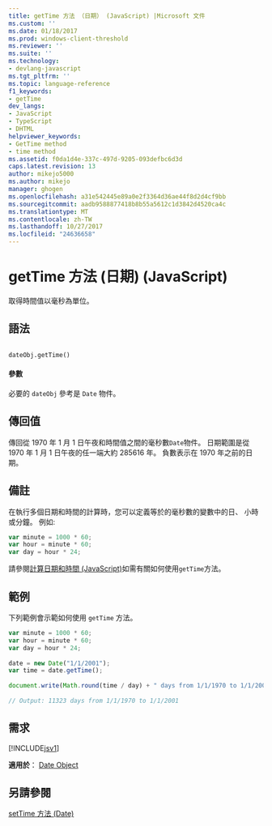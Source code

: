 ```yaml
---
title: getTime 方法 （日期） (JavaScript) |Microsoft 文件
ms.custom: ''
ms.date: 01/18/2017
ms.prod: windows-client-threshold
ms.reviewer: ''
ms.suite: ''
ms.technology:
- devlang-javascript
ms.tgt_pltfrm: ''
ms.topic: language-reference
f1_keywords:
- getTime
dev_langs:
- JavaScript
- TypeScript
- DHTML
helpviewer_keywords:
- GetTime method
- time method
ms.assetid: f0da1d4e-337c-497d-9205-093defbc6d3d
caps.latest.revision: 13
author: mikejo5000
ms.author: mikejo
manager: ghogen
ms.openlocfilehash: a31e542445e89a0e2f3364d36ae44f8d2d4cf9bb
ms.sourcegitcommit: aadb9588877418b8b55a5612c1d3842d4520ca4c
ms.translationtype: MT
ms.contentlocale: zh-TW
ms.lasthandoff: 10/27/2017
ms.locfileid: "24636658"
---
```

# <a name="gettime-method-date-javascript"></a>getTime 方法 (日期) (JavaScript)
取得時間值以毫秒為單位。  
  
## <a name="syntax"></a>語法  
  
```  
  
dateObj.getTime()   
```  
  
#### <a name="parameters"></a>參數  
 必要的 `dateObj` 參考是 `Date` 物件。  
  
## <a name="return-value"></a>傳回值  
 傳回從 1970 年 1 月 1 日午夜和時間值之間的毫秒數`Date`物件。 日期範圍是從 1970 年 1 月 1 日午夜的任一端大約 285616 年。 負數表示在 1970 年之前的日期。  
  
## <a name="remarks"></a>備註  
 在執行多個日期和時間的計算時，您可以定義等於的毫秒數的變數中的日、 小時或分鐘。 例如:   
  
```JavaScript  
var minute = 1000 * 60;  
var hour = minute * 60;  
var day = hour * 24;  
```  
  
 請參閱[計算日期和時間 (JavaScript)](../../javascript/calculating-dates-and-times-javascript.md)如需有關如何使用`getTime`方法。  
  
## <a name="example"></a>範例  
 下列範例會示範如何使用 `getTime` 方法。  
  
```JavaScript  
var minute = 1000 * 60;  
var hour = minute * 60;  
var day = hour * 24;  
  
date = new Date("1/1/2001");  
var time = date.getTime();  
  
document.write(Math.round(time / day) + " days from 1/1/1970 to 1/1/2001");  
  
// Output: 11323 days from 1/1/1970 to 1/1/2001  
```  
  
## <a name="requirements"></a>需求  
 [!INCLUDE[jsv1](../../javascript/misc/includes/jsv1-md.md)]  
  
 **適用於**： [Date Object](../../javascript/reference/date-object-javascript.md)  
  
## <a name="see-also"></a>另請參閱  
 [setTime 方法 (Date)](../../javascript/reference/settime-method-date-javascript.md)